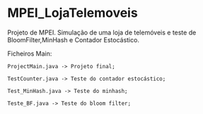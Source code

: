 # MPEI_LojaTelemoveis
Projeto de MPEI. Simulação de uma loja de telemóveis e teste de BloomFilter,MinHash e Contador Estocástico.

Ficheiros Main:

	ProjectMain.java -> Projeto final;

	TestCounter.java -> Teste do contador estocástico;

	Test_MinHash.java -> Teste do minhash;

	Teste_BF.java -> Teste do bloom filter;
